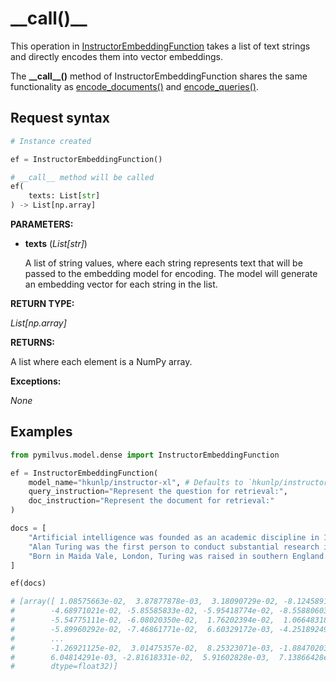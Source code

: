 # \_\_call()\_\_

This operation in [InstructorEmbeddingFunction](InstructorEmbeddingFunction.md) takes a list of text strings and directly encodes them into vector embeddings.

The **\_\_call\_\_()** method of InstructorEmbeddingFunction shares the same functionality as [encode_documents()](encode_documents.md) and [encode_queries()](encode_queries.md).

## Request syntax

```python
# Instance created

ef = InstructorEmbeddingFunction()

# __call__ method will be called
ef(
    texts: List[str]
) -> List[np.array]
```

**PARAMETERS:**

- **texts** (*List[str]*)

    A list of string values, where each string represents text that will be passed to the embedding model for encoding. The model will generate an embedding vector for each string in the list.

**RETURN TYPE:**

*List[np.array]*

**RETURNS:**

A list where each element is a NumPy array.

**Exceptions:**

*None*

## Examples

```python
from pymilvus.model.dense import InstructorEmbeddingFunction

ef = InstructorEmbeddingFunction(
    model_name="hkunlp/instructor-xl", # Defaults to `hkunlp/instructor-xl`
    query_instruction="Represent the question for retrieval:",
    doc_instruction="Represent the document for retrieval:"
)

docs = [
    "Artificial intelligence was founded as an academic discipline in 1956.",
    "Alan Turing was the first person to conduct substantial research in AI.",
    "Born in Maida Vale, London, Turing was raised in southern England.",
]

ef(docs)

# [array([ 1.08575663e-02,  3.87877878e-03,  3.18090729e-02, -8.12458917e-02,
#        -4.68971021e-02, -5.85585833e-02, -5.95418774e-02, -8.55880603e-03,
#        -5.54775111e-02, -6.08020350e-02,  1.76202394e-02,  1.06648318e-02,
#        -5.89960292e-02, -7.46861771e-02,  6.60329172e-03, -4.25189249e-02,
#        ...
#        -1.26921125e-02,  3.01475357e-02,  8.25323071e-03, -1.88470203e-02,
#        6.04814291e-03, -2.81618331e-02,  5.91602828e-03,  7.13866428e-02],
#        dtype=float32)]
```
